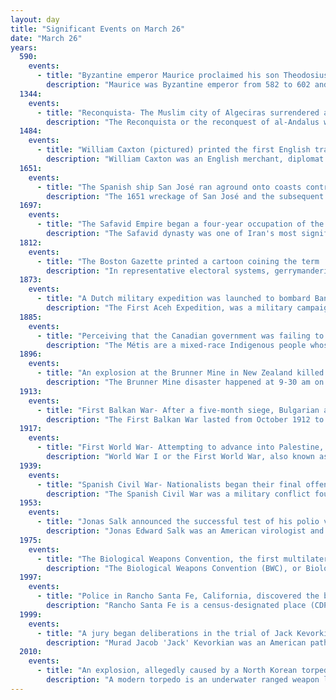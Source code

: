 ```yaml
---
layout: day
title: "Significant Events on March 26"
date: "March 26"
years:
  590:
    events:
      - title: "Byzantine emperor Maurice proclaimed his son Theodosius as his co-emperor."
        description: "Maurice was Byzantine emperor from 582 to 602 and the last member of the Justinian dynasty. A successful general, Maurice was chosen as heir and son-in-law by his predecessor Tiberius II."
  1344:
    events:
      - title: "Reconquista- The Muslim city of Algeciras surrendered after a 21-month siege and was incorporated into the Kingdom of Castile."
        description: "The Reconquista or the reconquest of al-Andalus was a series of military and cultural campaigns that European Christian kingdoms waged against the Muslim kingdoms following the Muslim conquest of the Iberian Peninsula by the Umayyad Caliphate, culminating in the reign of the Catholic Monarchs of Spain. The beginning of the Reconquista is traditionally dated to the Battle of Covadonga, in which an Asturian army achieved the first Christian victory over the forces of the Umayyad Caliphate since the beginning of the military invasion. The Reconquista ended in 1492 with the fall of the Nasrid kingdom of Granada to the Catholic Monarchs."
  1484:
    events:
      - title: "William Caxton (pictured) printed the first English translation of Aesop's Fables."
        description: "William Caxton was an English merchant, diplomat and writer. He is thought to be the first person to introduce a printing press into England in 1476, and as a printer to be the first English retailer of printed books."
  1651:
    events:
      - title: "The Spanish ship San José ran aground onto coasts controlled by the indigenous Cunco people, who subsequently killed the crew."
        description: "The 1651 wreckage of San José and the subsequent killings and looting carried out by indigenous Cuncos was a defining event in Colonial Chile that contributed to Spanish–Cunco tensions that led to the Battle of Río Bueno and the Mapuche uprising of 1655."
  1697:
    events:
      - title: "The Safavid Empire began a four-year occupation of the Ottoman city of Basra on the Persian Gulf."
        description: "The Safavid dynasty was one of Iran's most significant ruling dynasties reigning from 1501 to 1736. Their rule is often considered the beginning of modern Iranian history, as well as one of the gunpowder empires. The Safavid Shāh Ismā'īl I established the Twelver denomination of Shīʿa Islam as the official religion of the Persian Empire, marking one of the most important turning points in the history of Islam. The Safavid dynasty had its origin in the Safavid order of Sufism, which was established in the city of Ardabil in the Iranian Azerbaijan region. It was an Iranian dynasty of Kurdish origin, but during their rule they intermarried with Turkoman, Georgian, Circassian, and Pontic Greek dignitaries, nevertheless, for practical purposes, they were Turkish-speaking and Turkified. From their base in Ardabil, the Safavids established control over parts of Greater Iran and reasserted the Iranian identity of the region, thus becoming the first native dynasty since the Sasanian Empire to establish a national state officially known as Iran."
  1812:
    events:
      - title: "The Boston Gazette printed a cartoon coining the term 'gerrymander', named after Governor Elbridge Gerry (pictured), who approved the legislation that created oddly shaped electoral districts."
        description: "In representative electoral systems, gerrymandering is the political manipulation of electoral district boundaries to advantage a party, group, or socioeconomic class within the constituency. The manipulation may involve 'cracking' or 'packing'. Gerrymandering can also be used to protect incumbents. Wayne Dawkins, a professor at Morgan State University, describes it as politicians picking their voters instead of voters picking their politicians."
  1873:
    events:
      - title: "A Dutch military expedition was launched to bombard Banda Aceh, the capital of the Aceh Sultanate in present-day Indonesia, beginning the Aceh War."
        description: "The First Aceh Expedition, was a military campaign undertaken by the Royal Netherlands East Indies Army (KNIL) against the sultanate of Aceh in the north of Sumatra in 1873. The expedition was launched as a punitive measure by the Dutch colonial authorities in response to perceived challenges to their control over the region and Aceh's resistance to Dutch interference in its affairs."
  1885:
    events:
      - title: "Perceiving that the Canadian government was failing to protect their rights, the Métis people led by Louis Riel began the North-West Rebellion."
        description: "The Métis are a mixed-race Indigenous people whose historical homelands include Canada's three Prairie Provinces extending into parts of Ontario, British Columbia, the Northwest Territories and the northwest United States. They have a shared history and culture, deriving from specific mixed European and Indigenous ancestry, which became distinct through ethnogenesis by the mid-18th century, during the early years of the North American fur trade."
  1896:
    events:
      - title: "An explosion at the Brunner Mine in New Zealand killed 65 coal miners in the country's deadliest mining accident."
        description: "The Brunner Mine disaster happened at 9-30 am on Thursday 26 March 1896, when an explosion deep in the Brunner Mine, in the West Coast region of New Zealand, killed all 65 miners below ground. The Brunner Mine disaster is the deadliest mining disaster in New Zealand's history."
  1913:
    events:
      - title: "First Balkan War- After a five-month siege, Bulgarian and Serbian forces (artillery pictured) captured the Ottoman city of Adrianople."
        description: "The First Balkan War lasted from October 1912 to May 1913 and involved actions of the Balkan League against the Ottoman Empire. The Balkan states' combined armies overcame the initially numerically inferior and strategically disadvantaged Ottoman armies, achieving rapid success."
  1917:
    events:
      - title: "First World War- Attempting to advance into Palestine, the British were defeated by Ottoman troops at the First Battle of Gaza."
        description: "World War I or the First World War, also known as the Great War, was a global conflict between two coalitions- the Allies and the Central Powers. Fighting took place mainly in Europe and the Middle East, as well as in parts of Africa and the Asia-Pacific, and in Europe was characterised by trench warfare; the widespread use of artillery, machine guns, and chemical weapons (gas); and the introductions of tanks and aircraft. World War I was one of the deadliest conflicts in history, resulting in an estimated 10 million military dead and more than 20 million wounded, plus some 10 million civilian dead from causes including genocide. The movement of large numbers of people was a major factor in the deadly Spanish flu pandemic."
  1939:
    events:
      - title: "Spanish Civil War- Nationalists began their final offensive of the war, at the end of which they controlled almost the entire country."
        description: "The Spanish Civil War was a military conflict fought from 1936 to 1939 between the Republicans and the Nationalists. Republicans were loyal to the left-leaning Popular Front government of the Second Spanish Republic. The opposing Nationalists were an alliance of Falangists, monarchists, conservatives, and traditionalists led by a military junta among whom General Francisco Franco quickly achieved a preponderant role. Due to the international political climate at the time, the war was variously viewed as class struggle, a religious struggle, a struggle between dictatorship and republican democracy, between revolution and counterrevolution, and between fascism and communism. The Nationalists won the war, which ended in early 1939, and ruled Spain until Franco's death in November 1975."
  1953:
    events:
      - title: "Jonas Salk announced the successful test of his polio vaccine on a small group of adults and children."
        description: "Jonas Edward Salk was an American virologist and medical researcher who developed one of the first successful polio vaccines. He was born in New York City and attended the City College of New York and New York University School of Medicine."
  1975:
    events:
      - title: "The Biological Weapons Convention, the first multilateral disarmament treaty banning the production of an entire category of weapons, entered into force."
        description: "The Biological Weapons Convention (BWC), or Biological and Toxin Weapons Convention (BTWC), is a disarmament treaty that effectively bans biological and toxin weapons by prohibiting their development, production, acquisition, transfer, stockpiling and use. The treaty's full name is the Convention on the Prohibition of the Development, Production and Stockpiling of Bacteriological (Biological) and Toxin Weapons and on their Destruction."
  1997:
    events:
      - title: "Police in Rancho Santa Fe, California, discovered the bodies of 39 members of the religious group Heaven's Gate who had died in an apparent cult suicide."
        description: "Rancho Santa Fe is a census-designated place (CDP) in San Diego County, California, United States, within the San Diego metropolitan area. The population was 3,156 at the 2020 census. The CDP is primarily residential with a few shopping blocks, a middle and elementary school, and several restaurants."
  1999:
    events:
      - title: "A jury began deliberations in the trial of Jack Kevorkian, an American practitioner of physician-assisted suicide who was charged with murder in the death of a terminally ill patient."
        description: "Murad Jacob 'Jack' Kevorkian was an American pathologist and euthanasia proponent. He publicly championed a terminal patient's right to die by physician-assisted suicide, embodied in his quote, 'Dying is not a crime'. Kevorkian said that he assisted at least 130 patients to that end. He was convicted of murder in 1999 and was often portrayed in the media with the name of 'Dr. Death'."
  2010:
    events:
      - title: "An explosion, allegedly caused by a North Korean torpedo, sank the South Korean warship ROKS Cheonan near Baengnyeongdo in the Yellow Sea, killing 46 sailors."
        description: "A modern torpedo is an underwater ranged weapon launched above or below the water surface, self-propelled towards a target, and with an explosive warhead designed to detonate either on contact with or in proximity to the target. Historically, such a device was called an automotive, automobile, locomotive, or fish torpedo; colloquially a fish. The term torpedo originally applied to a variety of devices, most of which would today be called mines. From about 1900, torpedo has been used strictly to designate a self-propelled underwater explosive device."
---
```

